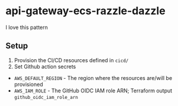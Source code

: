 # api-gateway-ecs-razzle-dazzle
I love this pattern

## Setup

1. Provision the CI/CD resources defined in `cicd/`
2. Set Github action secrets
  - `AWS_DEFAULT_REGION` - The region where the resources are/will be provisioned
  - `AWS_IAM_ROLE` - The GitHub OIDC IAM role ARN; Terraform output `github_oidc_iam_role_arn`
